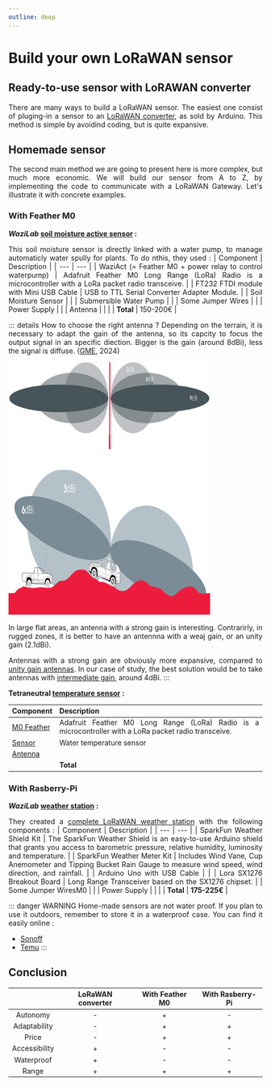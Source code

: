 ```yaml
---
outline: deep
---
```

<div style="text-align: justify"> 

# Build your own LoRaWAN sensor
## Ready-to-use sensor with LoRAWAN converter
There are many ways to build a LoRaWAN sensor. The easiest one consist of pluging-in a sensor to an [LoRaWAN converter](https://eu.robotshop.com/fr/products/dragino-rs485-ln-rs485-to-lorawan-converter-868-mhz?gad_source=1&gclid=Cj0KCQjwqP2pBhDMARIsAJQ0Czo4W4Ad2Rkd8LrDPtcQDqOVRrOA1BdEKZSq0wmOhdydOwMRTf4MdNUaAlJJEALw_wcB), as sold by Arduino. 
This method is simple by avoidind coding, but is quite expansive.

## Homemade sensor
The second main method we are going to present here is more complex, but much more economic. We will build our sensor from A to Z, by implementing the code to communicate with a LoRaWAN Gateway. Let's illustrate it with concrete examples.

### With Feather M0
***WaziLab* [soil moisture active sensor](https://lab.waziup.io/solutions/waziup/automatic-irrigation) :**

This soil moisture sensor is directly linked with a water pump, to manage automaticly water spully for plants. To do nthis, they used : 
| Component | Description |
| --- | --- |
| WaziAct (= Feather M0 + power relay to control waterpump) | Adafruit Feather M0 Long Range (LoRa) Radio is a microcontroller with a LoRa packet radio transceive. |
| FT232 FTDI module with Mini USB Cable | USB to TTL Serial Converter Adapter Module. |
| Soil Moisture Sensor | |
| Submersible Water Pump | |
| Some Jumper Wires | |
| Power Supply | |
| Antenna | |
| | **Total** | 150-200€ |

::: details How to choose the right antenna ?
Depending on the terrain, it is necessary to adapt the gain of the antenna, so its capcity to focus the output signal in an specific diection. Bigger is the gain (around 8dBi), less the signal is diffuse. ([GME](https://www.gme.net.au/au/news/understanding-antenna-gain-and-dbi/), 2024)

<img src='../public/gain_antenna.jpg' 
        alt="Unavailable content"
        style="display: slock; margin: 0 auto"
        width="400" height="500" />


In large flat areas, an antenna with a strong gain is interesting. Contrarirly, in rugged zones, it is better to have an antennna with a weaj gain, or an unity gain (2.1dBi).

Antennas with a strong gain are obviously more expansive, compared to [unity gain antennas](https://shop.imst.de/wireless-modules/accessories/19/sma-antenna-for-ic880a-spi-wsa01-im880b-and-lite-gateway). In our case of study, the best solution would be to take antennas with [intermediate gain](https://www.distrelec.fr/fr/antenne-wi-fi-blanc-dbi-rp-tnc-male-168-5mm-vis-cisco-air-ant2524dw/p/30244239?trackQuery=cat-DNAV_PL_3525686&pos=2&origPos=2&origPageSize=50&track=true&sid=fcfebca9204ef3f78f3df2c3975f650e60a4bdb0), around 4dBi.
:::

**Tetraneutral [temperature sensor](https://docs.lora.tetaneutral.net/tutorials/capteur-temperature/) :** 

| Component | Description |
| --- | --- |
| [M0 Feather](https://www.adafruit.com/product/3178) | Adafruit Feather M0 Long Range (LoRa) Radio is a microcontroller with a LoRa packet radio transceive. |
| [Sensor](https://fr.rs-online.com/web/p/thermistances/1241082) | Water temperature sensor |
| [Antenna](https://www.distrelec.fr/fr/antenne-wi-fi-blanc-dbi-rp-tnc-male-168-5mm-vis-cisco-air-ant2524dw/p/30244239?trackQuery=cat-DNAV_PL_3525686&pos=2&origPos=2&origPageSize=50&track=true&sid=fcfebca9204ef3f78f3df2c3975f650e60a4bdb0) | |
| | **Total** | 100-150€ |

### With Rasberry-Pi
***WaziLab* [weather station](https://lab.waziup.io/solutions/waziup/weather-station) :**

They created a [complete LoRaWAN weather station](https://lab.waziup.io/solutions/waziup/weather-station
) with the following components : 
| Component | Description |
| --- | --- |
| SparkFun Weather Shield Kit | The SparkFun Weather Shield is an easy-to-use Arduino shield that grants you access to barometric pressure, relative humidity, luminosity and temperature.  |
| SparkFun Weather Meter Kit | Includes Wind Vane, Cup Anemometer and Tipping Bucket Rain Gauge to measure wind speed, wind direction, and rainfall. |
| Arduino Uno with USB Cable | |
| Lora SX1276 Breakout Board | Long Range Transceiver based on the SX1276 chipset. |
| Some Jumper WiresM0 | |
| Power Supply | |
| | **Total** | **175-225€** |

::: danger WARNING
Home-made sensors are not water proof. If you plan to use it outdoors, remember to store it in a waterproof case. You can find it easily online :
- [Sonoff](https://www.domotique-store.fr/accessoires/6980-boitier-etanche-sonoff-ip66.html?gad_source=1&gclid=Cj0KCQjwwYSwBhDcARIsAOyL0fhNxBflWlKDEHmuZ8Z2kmjT_SMlFDURXIc6uCBC8RuWNV-gFOm5sroaAp15EALw_wcB)
- [Temu](https://www.temu.com/fr/kuiper/n9.html?subj=googleshopping-landingpage&_bg_fs=1&_p_rfs=1&_x_ads_channel=google&_x_ads_sub_channel=shopping&_x_login_type=Google&_x_vst_scene=adg&mkt_rec=1&goods_id=601099530113542&sku_id=17592275353926&_x_ns_sku_id=17592275353926&_x_gmc_account=742384653&_x_ads_account=5198328713&_x_ads_set=20819421092&_x_ads_id=153466930022&_x_ads_creative_id=682926604759&_x_ns_source=g&_x_ns_gclid=Cj0KCQjwwYSwBhDcARIsAOyL0fjazpugY7K59j_NqG2mBReFrweP6MeJnG7jbpJx5hSc4TLR0CePiiQaAp3ZEALw_wcB&_x_ns_placement=&_x_ns_match_type=&_x_ns_ad_position=&_x_ns_product_id=17592275353926&_x_ns_target=&_x_ns_devicemodel=&_x_ns_wbraid=Cj4KCAjwnv-vBhBvEi4ADXlqcNO2KeMucE1s9ZlANb8-vDJV5P9fxNeMTwQljU9a169SipcPuHiWwGzZGgK_zA&_x_ns_gbraid=0AAAAAo4mICGWvyK0gbxLYzuwuhaS0WMNx&_x_ns_targetid=pla-2260871609456&gad_source=1&gclid=Cj0KCQjwwYSwBhDcARIsAOyL0fjazpugY7K59j_NqG2mBReFrweP6MeJnG7jbpJx5hSc4TLR0CePiiQaAp3ZEALw_wcB&adg_ctx=f-87174f24)
:::


## Conclusion
<center>

| | LoRaWAN converter | With Feather M0 | With Rasberry-Pi |
|:-:|:-:|:-:|:-:|
| Autonomy | - | + | - |
| Adaptability | - | + | + |
| Price | - | + | + |
| Accessibility | + | - | - |
| Waterproof | + | - | - |
| Range | + | + | + |

</center>

</div>